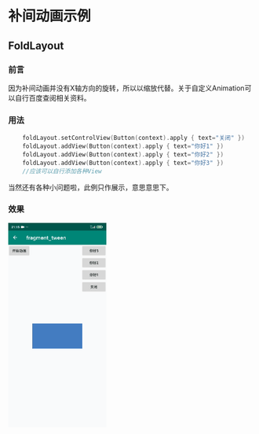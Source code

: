 # 补间动画示例

## FoldLayout
 
### 前言
因为补间动画并没有X轴方向的旋转，所以以缩放代替。关于自定义Animation可以自行百度查阅相关资料。

### 用法

```kotlin
    foldLayout.setControlView(Button(context).apply { text="关闭" })
    foldLayout.addView(Button(context).apply { text="你好1" })
    foldLayout.addView(Button(context).apply { text="你好2" })
    foldLayout.addView(Button(context).apply { text="你好3" })
    //应该可以自行添加各种View
```
当然还有各种小问题啦，此例只作展示，意思意思下。
### 效果
![小股票](https://github.com/cathu/DemoCode/blob/master/%E8%A1%A5%E9%97%B4%E5%8A%A8%E7%94%BB%E7%A4%BA%E4%BE%8B/foldGIF.gif?raw=true)

